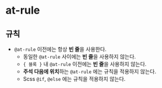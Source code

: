 # at-rule

## 규칙

- `@at-rule` 이전에는 항상 **빈 줄**을 사용한다.
  - 동일한 `@at-rule` 사이에는 **빈 줄**을 사용하지 않는다.
  - `{ 블록 }` 내 `@at-rule` 이전에는 **빈 줄**을 사용하지 않는다.
  - **주석 다음에 위치**하는 `@at-rule` 에는 규칙을 적용하지 않는다.
  - Scss `@if`, `@else` 에는 규칙을 적용하지 않는다.
